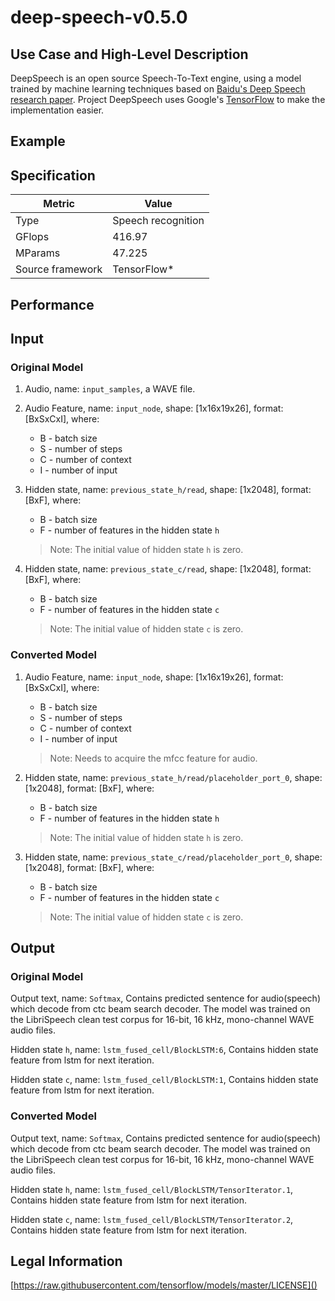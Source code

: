 # deep-speech-v0.5.0

## Use Case and High-Level Description

DeepSpeech is an open source Speech-To-Text engine, using a model trained by machine learning techniques based on [Baidu's Deep Speech research paper](https://arxiv.org/abs/1412.5567). Project DeepSpeech uses Google's [TensorFlow](https://www.tensorflow.org/) to make the implementation easier.

## Example

## Specification

| Metric                          | Value                                     |
|---------------------------------|-------------------------------------------|
| Type                            | Speech recognition                        |
| GFlops                          | 416.97                                    |
| MParams                         | 47.225                                    |
| Source framework                | TensorFlow\*                              |

## Performance

## Input

### Original Model

1. Audio, name: `input_samples`, a WAVE file.
2. Audio Feature, name: `input_node`, shape: [1x16x19x26], format: [BxSxCxI],
   where:

    - B - batch size
    - S - number of steps
    - C - number of context
    - I - number of input
    
3. Hidden state, name: `previous_state_h/read`, shape: [1x2048], format: [BxF],
   where: 
    
    - B - batch size
    - F - number of features in the hidden state `h`
    
    > Note: The initial value of hidden state `h` is zero.

4. Hidden state, name: `previous_state_c/read`, shape: [1x2048], format: [BxF], 
   where: 
   
    - B - batch size
    - F - number of features in the hidden state `c`
    
    > Note: The initial value of hidden state `c` is zero.

### Converted Model

1. Audio Feature, name: `input_node`, shape: [1x16x19x26], format: [BxSxCxI],
   where:

    - B - batch size
    - S - number of steps
    - C - number of context
    - I - number of input

    > Note: Needs to acquire the mfcc feature for audio.
    
2. Hidden state, name: `previous_state_h/read/placeholder_port_0`, shape: [1x2048], format: [BxF],
   where: 
    
    - B - batch size
    - F - number of features in the hidden state `h`
    
    > Note: The initial value of hidden state `h` is zero.

3. Hidden state, name: `previous_state_c/read/placeholder_port_0`, shape: [1x2048], format: [BxF], 
   where: 
   
    - B - batch size
    - F - number of features in the hidden state `c`
    
    > Note: The initial value of hidden state `c` is zero.

## Output

### Original Model

Output text, name: `Softmax`, Contains predicted sentence for audio(speech) which decode from ctc beam search decoder. The model was trained on the LibriSpeech clean test corpus for 16-bit, 16 kHz, mono-channel WAVE audio files.

Hidden state `h`, name: `lstm_fused_cell/BlockLSTM:6`, Contains hidden state feature from lstm for next iteration.

Hidden state `c`, name: `lstm_fused_cell/BlockLSTM:1`, Contains hidden state feature from lstm for next iteration.

### Converted Model

Output text, name: `Softmax`, Contains predicted sentence for audio(speech) which decode from ctc beam search decoder. The model was trained on the LibriSpeech clean test corpus for 16-bit, 16 kHz, mono-channel WAVE audio files.

Hidden state `h`, name: `lstm_fused_cell/BlockLSTM/TensorIterator.1`, Contains hidden state feature from lstm for next iteration.

Hidden state `c`, name: `lstm_fused_cell/BlockLSTM/TensorIterator.2`, Contains hidden state feature from lstm for next iteration.

## Legal Information

[https://raw.githubusercontent.com/tensorflow/models/master/LICENSE]()
